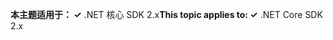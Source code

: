 <span data-ttu-id="3e436-101">**本主题适用于： ✓** .NET 核心 SDK 2.x</span><span class="sxs-lookup"><span data-stu-id="3e436-101">**This topic applies to: ✓** .NET Core SDK 2.x</span></span>
